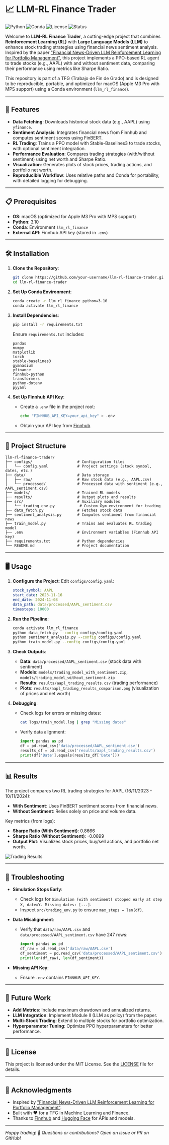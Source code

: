 # 📈 LLM-RL Finance Trader

![Python](https://img.shields.io/badge/Python-3.10-blue.svg)
![Conda](https://img.shields.io/badge/Conda-llm_rl_finance-green.svg)
![License](https://img.shields.io/badge/License-MIT-yellow.svg)
![Status](https://img.shields.io/badge/Status-In%20Progress-orange.svg)

Welcome to **LLM-RL Finance Trader**, a cutting-edge project that combines **Reinforcement Learning (RL)** with **Large Language Models (LLM)** to enhance stock trading strategies using financial news sentiment analysis. Inspired by the paper ["Financial News-Driven LLM Reinforcement Learning for Portfolio Management"](https://arxiv.org/abs/2411.11059), this project implements a PPO-based RL agent to trade stocks (e.g., AAPL) with and without sentiment data, comparing their performance using metrics like Sharpe Ratio.

This repository is part of a TFG (Trabajo de Fin de Grado) and is designed to be reproducible, portable, and optimized for macOS (Apple M3 Pro with MPS support) using a Conda environment (`llm_rl_finance`).

---

## 🚀 Features

- **Data Fetching**: Downloads historical stock data (e.g., AAPL) using `yfinance`.
- **Sentiment Analysis**: Integrates financial news from Finnhub and computes sentiment scores using FinBERT.
- **RL Trading**: Trains a PPO model with Stable-Baselines3 to trade stocks, with optional sentiment integration.
- **Performance Evaluation**: Compares trading strategies (with/without sentiment) using net worth and Sharpe Ratio.
- **Visualization**: Generates plots of stock prices, trading actions, and portfolio net worth.
- **Reproducible Workflow**: Uses relative paths and Conda for portability, with detailed logging for debugging.

---

## 📋 Prerequisites

- **OS**: macOS (optimized for Apple M3 Pro with MPS support)
- **Python**: 3.10
- **Conda**: Environment `llm_rl_finance`
- **External API**: Finnhub API key (stored in `.env`)

---

## 🛠️ Installation

1. **Clone the Repository**:
   ```bash
   git clone https://github.com/your-username/llm-rl-finance-trader.git
   cd llm-rl-finance-trader
   ```

2. **Set Up Conda Environment**:
   ```bash
   conda create -n llm_rl_finance python=3.10
   conda activate llm_rl_finance
   ```

3. **Install Dependencies**:
   ```bash
   pip install -r requirements.txt
   ```
   Ensure `requirements.txt` includes:
   ```
   pandas
   numpy
   matplotlib
   torch
   stable-baselines3
   gymnasium
   yfinance
   finnhub-python
   transformers
   python-dotenv
   pyyaml
   ```

4. **Set Up Finnhub API Key**:
   - Create a `.env` file in the project root:
     ```bash
     echo "FINNHUB_API_KEY=your_api_key" > .env
     ```
   - Obtain your API key from [Finnhub](https://finnhub.io/).

---

## 📂 Project Structure

```
llm-rl-finance-trader/
├── configs/                    # Configuration files
│   └── config.yaml             # Project settings (stock symbol, dates, etc.)
├── data/                       # Data storage
│   ├── raw/                    # Raw stock data (e.g., AAPL.csv)
│   └── processed/              # Processed data with sentiment (e.g., AAPL_sentiment.csv)
├── models/                     # Trained RL models
├── results/                    # Output plots and results
├── src/                        # Auxiliary modules
│   └── trading_env.py           # Custom Gym environment for trading
├── data_fetch.py               # Fetches stock data
├── sentiment_analysis.py       # Computes sentiment from financial news
├── train_model.py              # Trains and evaluates RL trading model
├── .env                        # Environment variables (Finnhub API key)
├── requirements.txt            # Python dependencies
└── README.md                   # Project documentation
```

---

## 🖥️ Usage

1. **Configure the Project**:
   Edit `configs/config.yaml`:
   ```yaml
   stock_symbol: AAPL
   start_date: 2023-11-16
   end_date: 2024-11-08
   data_path: data/processed/AAPL_sentiment.csv
   timesteps: 10000
   ```

2. **Run the Pipeline**:
   ```bash
   conda activate llm_rl_finance
   python data_fetch.py --config configs/config.yaml
   python sentiment_analysis.py --config configs/config.yaml
   python train_model.py --config configs/config.yaml
   ```

3. **Check Outputs**:
   - **Data**: `data/processed/AAPL_sentiment.csv` (stock data with sentiment)
   - **Models**: `models/trading_model_with_sentiment.zip`, `models/trading_model_without_sentiment.zip`
   - **Results**: `results/aapl_trading_results.csv` (trading performance)
   - **Plots**: `results/aapl_trading_results_comparison.png` (visualization of prices and net worth)

4. **Debugging**:
   - Check logs for errors or missing dates:
     ```bash
     cat logs/train_model.log | grep "Missing dates"
     ```
   - Verify data alignment:
     ```python
     import pandas as pd
     df = pd.read_csv('data/processed/AAPL_sentiment.csv')
     results_df = pd.read_csv('results/aapl_trading_results.csv')
     print(df['Date'].equals(results_df['Date']))
     ```

---

## 📊 Results

The project compares two RL trading strategies for AAPL (16/11/2023 - 10/11/2024):
- **With Sentiment**: Uses FinBERT sentiment scores from financial news.
- **Without Sentiment**: Relies solely on price and volume data.

Key metrics (from logs):
- **Sharpe Ratio (With Sentiment)**: 0.8666
- **Sharpe Ratio (Without Sentiment)**: -0.0899
- **Output Plot**: Visualizes stock prices, buy/sell actions, and portfolio net worth.

![Trading Results](results/aapl_trading_results_comparison.png)

---

## 🐛 Troubleshooting

- **Simulation Stops Early**:
  - Check logs for `Simulation (with sentiment) stopped early at step X, date=Y. Missing dates: [...]`.
  - Inspect `src/trading_env.py` to ensure `max_steps = len(df)`.

- **Data Misalignment**:
  - Verify that `data/raw/AAPL.csv` and `data/processed/AAPL_sentiment.csv` have 247 rows:
    ```python
    import pandas as pd
    df_raw = pd.read_csv('data/raw/AAPL.csv')
    df_sentiment = pd.read_csv('data/processed/AAPL_sentiment.csv')
    print(len(df_raw), len(df_sentiment))
    ```

- **Missing API Key**:
  - Ensure `.env` contains `FINNHUB_API_KEY`.

---

## 🌟 Future Work

- **Add Metrics**: Include maximum drawdown and annualized returns.
- **LLM Integration**: Implement Module II (LLM as policy) from the paper.
- **Multi-Stock Trading**: Extend to multiple stocks for portfolio optimization.
- **Hyperparameter Tuning**: Optimize PPO hyperparameters for better performance.

---

## 📜 License

This project is licensed under the MIT License. See the [LICENSE](LICENSE) file for details.

---

## 🙌 Acknowledgments

- Inspired by ["Financial News-Driven LLM Reinforcement Learning for Portfolio Management"](https://arxiv.org/abs/2411.11059).
- Built with ❤️ for a TFG in Machine Learning and Finance.
- Thanks to [Finnhub](https://finnhub.io/) and [Hugging Face](https://huggingface.co/) for APIs and models.

---

*Happy trading! 🚀 Questions or contributions? Open an issue or PR on GitHub!*